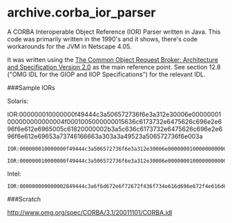 archive.corba_ior_parser
========================

A CORBA Interoperable Object Reference (IOR) Parser written in Java. This code was primarily written in the 1990's and it shows, there's code workarounds for the JVM in Netscape 4.05. 


It was written using the [The Common Object Request Broker:
Architecture and Specification Version 2.0](http://www.omg.org/spec/CORBA/2.0/) as the main reference point. 
See section 12.8 ("OMG IDL for the GIOP and IIOP Specifications") for the relevant IDL. 

###Sample IORs

Solaris:

  IOR:000000010000000f49444c3a506572736f6e3a312e30006e00000001000000000000004f0001005000000015636c6173732e6475626c696e2e696f6e612e6965005c61820000002b3a5c636c6173732e6475626c696e2e696f6e612e69653a73746166663a303a3a49523a506572736f6e003a

<!-- -->

	IOR:000000010000000f49444c3a506572736f6e3a312e30006e00000001000000000000004f0001005000000015636c6173732e6475626c696e2e696f6e612e6965005c61820000002b3a5c636c6173732e6475626c696e2e696f6e612e69653a73746166663a323a3a49523a506572736f6e003a

<!-- -->

	IOR:000000010000000f49444c3a506572736f6e3a312e30006e00000001000000000000004f0001005000000015636c6173732e6475626c696e2e696f6e612e6965005c61820000002b3a5c636c6173732e6475626c696e2e696f6e612e69653a73746166663a313a3a49523a506572736f6e003a

Intel:

	IOR:000000000000002849444c3a6f6d672e6f72672f436f734e616d696e672f4e616d696e67436f6e746578743a312e3000000000010000000000000028000100000000000a3132372e302e302e3100040300000010ee97cda08bf7d9bf27d2425cea690159



###Scratch


http://www.omg.org/spec/CORBA/3.1/20011101/CORBA.idl
